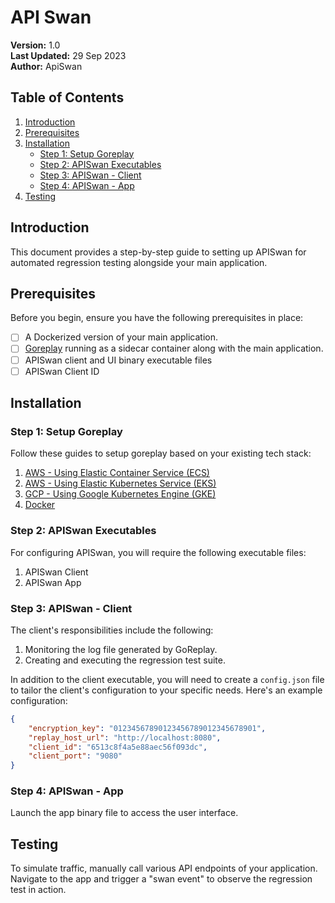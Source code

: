 # API Swan

**Version:** 1.0  
**Last Updated:** 29 Sep 2023  
**Author:** ApiSwan

## Table of Contents

1. [Introduction](#introduction)
2. [Prerequisites](#prerequisites)
3. [Installation](#installation)
   - [Step 1: Setup Goreplay](#step-1-setup-goreplay)
   - [Step 2: APISwan Executables](#step-2-apiswan-executables)
   - [Step 3: APISwan - Client](#step-3-apiswan---client)
   - [Step 4: APISwan - App](#step-4-apiswan---app)
4. [Testing](#testing)

## Introduction

This document provides a step-by-step guide to setting up APISwan for automated regression testing alongside your main application.

## Prerequisites

Before you begin, ensure you have the following prerequisites in place:

- [ ] A Dockerized version of your main application.
- [ ] [Goreplay](https://github.com/buger/goreplay) running as a sidecar container along with the main application.
- [ ] APISwan client and UI binary executable files
- [ ] APISwan Client ID

## Installation
### Step 1: Setup Goreplay
Follow these guides to setup goreplay based on your existing tech stack:
1. [AWS - Using Elastic Container Service (ECS)](goreplay-ecs.md)
2. [AWS - Using Elastic Kubernetes Service (EKS)](goreplay-eks.md)
3. [GCP - Using Google Kubernetes Engine (GKE)](goreplay-gke.md)
4. [Docker](goreplay-docker.md)

### Step 2: APISwan Executables
For configuring APISwan, you will require the following executable files:
1. APISwan Client
2. APISwan App

### Step 3: APISwan - Client
The client's responsibilities include the following:
1. Monitoring the log file generated by GoReplay.
2. Creating and executing the regression test suite.

In addition to the client executable, you will need to create a `config.json` file to tailor the client's configuration to your specific needs. Here's an example configuration:

```json
{
    "encryption_key": "01234567890123456789012345678901",
    "replay_host_url": "http://localhost:8080",
    "client_id": "6513c8f4a5e88aec56f093dc",
    "client_port": "9080"
}
```

### Step 4: APISwan - App
Launch the app binary file to access the user interface.

## Testing

To simulate traffic, manually call various API endpoints of your application. Navigate to the app and trigger a "swan event" to observe the regression test in action.
